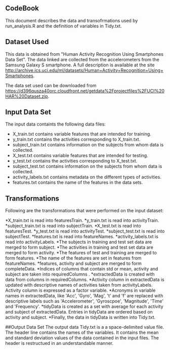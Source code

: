 ## CodeBook
This document describes the data and transofrmations used by run_analysis.R and the definition of variables in Tidy.txt.

## Dataset Used
This data is obtained from "Human Activity Recognition Using Smartphones Data Set". The data linked are collected from the accelerometers from the Samsung Galaxy S smartphone. A full description is available at the site http://archive.ics.uci.edu/ml/datasets/Human+Activity+Recognition+Using+Smartphones.

The data set used can be downloaded from https://d396qusza40orc.cloudfront.net/getdata%2Fprojectfiles%2FUCI%20HAR%20Dataset.zip. 

## Input Data Set

The input data containts the following data files:

   * X_train.txt contains variable features that are intended for training.
   * y_train.txt contains the activities corresponding to X_train.txt.
   * subject_train.txt contains information on the subjects from whom data is collected.
   * X_test.txt contains variable features that are intended for testing.
   * y_test.txt contains the activities corresponding to X_test.txt.
   * subject_test.txt contains information on the subjects from whom data is collected.
   * activity_labels.txt contains metadata on the different types of activities.
   * features.txt contains the name of the features in the data sets.

## Transformations
Following are the transformations that were performed on the input dataset:

  *X_train.txt is read into featuresTrain.
  *y_train.txt is read into activityTrain.
  *subject_train.txt is read into subjectTrain.
  *X_test.txt is read into featuresTest.
  *y_test.txt is read into activityTest.
  *subject_test.txt is read into subjectTest.
  *features.txt is read into featureNames.
  *activity_labels.txt is read into activityLabels.
  *The subjects in training and test set data are merged to form subject.
  *The activities in training and test set data are merged to form activity.
  *The features of test and training are merged to form features.
  *The name of the features are set in features from featureNames.
  *features, activity and subject are merged to form completeData.
  *Indices of columns that contain std or mean, activity and subject are taken into requiredColumns .
  *extractedData is created with data from columns in requiredColumns.
  *Activity column in extractedData is updated with descriptive names of activities taken from activityLabels. Activity column is expressed as a factor variable.
  *Acronyms in variable names in extractedData, like 'Acc', 'Gyro', 'Mag', 't' and 'f' are replaced with descriptive labels such as 'Accelerometer', 'Gyroscpoe', 'Magnitude', 'Time' and 'Frequency'.
  *tidyData is created as a set with average for each activity and subject of extractedData. Entries in tidyData are ordered based on activity and subject.
  *Finally, the data in tidyData is written into Tidy.txt.

##Output Data Set
The output data Tidy.txt is a a space-delimited value file. The header line contains the names of the variables. It contains the mean and standard deviation values of the data contained in the input files. The header is restructued in an understandable manner. 

